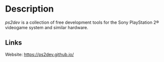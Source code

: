 # Description

_ps2dev_ is a collection of free development tools for the Sony PlayStation 2® videogame system and similar hardware.  

## Links

Website: https://ps2dev.github.io/  
